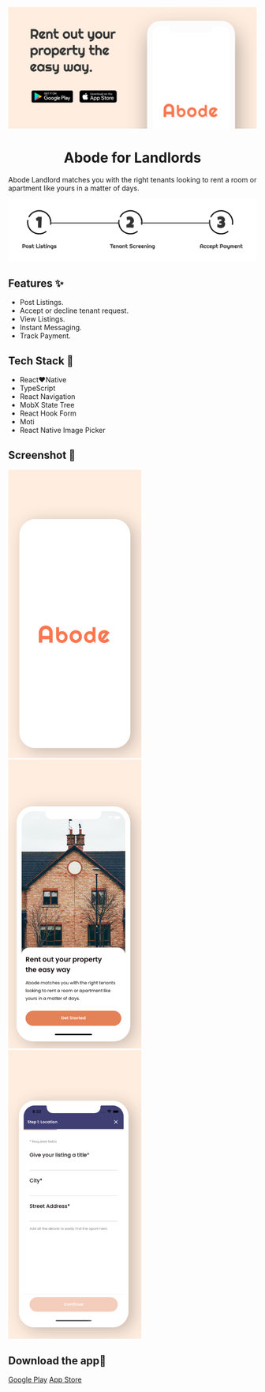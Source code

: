 <p>
<a href="#download-the-app">
<img  src="./brand/featured.png"/>
</a>
<h1 align="center">Abode for Landlords</h1> 
<p>Abode Landlord matches you with the right tenants looking to rent a room or apartment like yours in a matter of days.</p> 
</p>

<img  src="./brand/stepper.png"/>

## Features ✨
- Post Listings.
- Accept or decline tenant request.
- View Listings.
- Instant Messaging.
- Track Payment.

## Tech Stack 🔨
- React❤️Native
- TypeScript
- React Navigation
- MobX State Tree
- React Hook Form
- Moti
- React Native Image Picker

## Screenshot 📸
<img width="270px" src="./brand/01.png"> <img width="270px" src="./brand/02.png"> <img width="270px" src="./brand/03.png">

## Download the app📱
[Google Play](https://www.a.com/us/) [App Store](https://www.a.com/us/)

   

